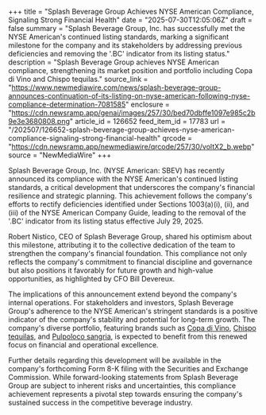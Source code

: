 +++
title = "Splash Beverage Group Achieves NYSE American Compliance, Signaling Strong Financial Health"
date = "2025-07-30T12:05:06Z"
draft = false
summary = "Splash Beverage Group, Inc. has successfully met the NYSE American's continued listing standards, marking a significant milestone for the company and its stakeholders by addressing previous deficiencies and removing the '.BC' indicator from its listing status."
description = "Splash Beverage Group achieves NYSE American compliance, strengthening its market position and portfolio including Copa di Vino and Chispo tequilas."
source_link = "https://www.newmediawire.com/news/splash-beverage-group-announces-continuation-of-its-listing-on-nyse-american-following-nyse-compliance-determination-7081585"
enclosure = "https://cdn.newsramp.app/genai/images/257/30/bed70dbffe1097e985c2b9e3e3680808.png"
article_id = 126652
feed_item_id = 17783
url = "/202507/126652-splash-beverage-group-achieves-nyse-american-compliance-signaling-strong-financial-health"
qrcode = "https://cdn.newsramp.app/newmediawire/qrcode/257/30/voltX2_b.webp"
source = "NewMediaWire"
+++

<p>Splash Beverage Group, Inc. (NYSE American: SBEV) has recently announced its compliance with the NYSE American's continued listing standards, a critical development that underscores the company's financial resilience and strategic planning. This achievement follows the company's efforts to rectify deficiencies identified under Sections 1003(a)(i), (ii), and (iii) of the NYSE American Company Guide, leading to the removal of the '.BC' indicator from its listing status effective July 29, 2025.</p><p>Robert Nistico, CEO of Splash Beverage Group, shared his optimism about this milestone, attributing it to the collective dedication of the team to strengthen the company's financial foundation. This compliance not only reflects the company's commitment to financial discipline and governance but also positions it favorably for future growth and high-value opportunities, as highlighted by CFO Bill Devereux.</p><p>The implications of this announcement extend beyond the company's internal operations. For stakeholders and investors, Splash Beverage Group's adherence to the NYSE American's stringent standards is a positive indicator of the company's stability and potential for long-term growth. The company's diverse portfolio, featuring brands such as <a href='https://www.copadivino.com' rel='nofollow' target='_blank'>Copa di Vino</a>, <a href='https://www.chispotequila.com' rel='nofollow' target='_blank'>Chispo tequilas</a>, and <a href='https://www.pulpoloco.com' rel='nofollow' target='_blank'>Pulpoloco sangria</a>, is expected to benefit from this renewed focus on financial and operational excellence.</p><p>Further details regarding this development will be available in the company's forthcoming Form 8-K filing with the Securities and Exchange Commission. While forward-looking statements from Splash Beverage Group are subject to inherent risks and uncertainties, this compliance achievement represents a pivotal step towards ensuring the company's sustained success in the competitive beverage industry.</p>